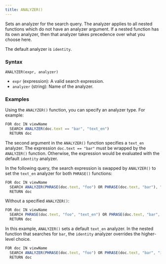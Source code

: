 ```yaml
---
title: ANALYZER()
---
```


Sets an analyzer for the search query. The analyzer applies to all nested functions which do not have an analyzer argument. If a nested function has its own analyzer, then that analyzer takes precedence over what you choose here.

The default analyzer is `identity`.

### Syntax

`ANALYZER(expr, analyzer)`

- `expr` (expression): A valid search expression.
- `analyzer` (string): Name of the analyzer.

### Examples

Using the `ANALYZER()` function, you can specify an analyzer type. For example:

```js
FOR doc IN viewName
  SEARCH ANALYZER(doc.text == "bar", "text_en")
  RETURN doc
```

The second argument in the `ANALYZER()` function specifies a `text_en` analyzer. The expression `doc.text == "bar"` must be wrapped by the `ANALYZER()` function. Otherwise, the expression would be evaluated with the default `identity` analyzer. 

In the following query, the search expression is swapped by `ANALYZER()` to set the `text_en` analyzer for both `PHRASE()` functions:

```js
FOR doc IN viewName
  SEARCH ANALYZER(PHRASE(doc.text, "foo") OR PHRASE(doc.text, "bar"), "text_en")
  RETURN doc
```

Without a specified `ANALYZER()`:

```js
FOR doc IN viewName
  SEARCH PHRASE(doc.text, "foo", "text_en") OR PHRASE(doc.text, "bar", "text_en")
  RETURN doc
```

In this example, `ANALYZER()` sets a default `text_en` analyzer. In the nested function that searches for `bar`, the `identity` analyzer overrides the higher-level choice.

```js
FOR doc IN viewName
  SEARCH ANALYZER(PHRASE(doc.text, "foo") OR PHRASE(doc.text, "bar", "identity"), "text_en")
  RETURN doc
```
